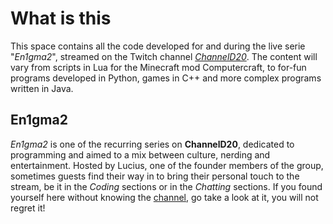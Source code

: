 # What is this
This space contains all the code developed for and during the live serie "*En1gma2*", streamed on the Twitch channel [*ChannelD20*](https://twitch.tv/channeld20). The content will vary from scripts in Lua for the Minecraft mod Computercraft, to for-fun programs developed in Python, games in C++ and more complex programs written in Java.

## En1gma2
*En1gma2* is one of the recurring series on **ChannelD20**, dedicated to programming and aimed to a mix between culture, nerding and entertainment. 
Hosted by Lucius, one of the founder members of the group, sometimes guests find their way in to bring their personal touch to the stream, be it in the *Coding* sections or in the *Chatting* sections.
If you found yourself here without knowing the [channel](https://twitch.tv/channeld20), go take a look at it, you will not regret it!
